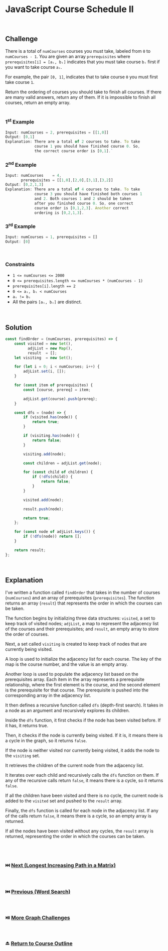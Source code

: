 # JavaScript Course Schedule II
<br/>

## Challenge
There is a total of `numCourses` courses you must take, labeled from `0` to `numCourses - 1`. You are given an array `prerequisites` where `prerequisites[i] = [aᵢ, bᵢ]` indicates that you must take course `bᵢ` first if you want to take course `aᵢ`.

For example, the pair `[0, 1]`, indicates that to take course `0` you must first take course `1`.

Return the ordering of courses you should take to finish all courses. If there are many valid answers, return any of them. If it is impossible to finish all courses, return an empty array.
<br/>
<br/>

### 1<sup>st</sup> Example

```JavaScript
Input: numCourses = 2, prerequisites = [[1,0]]
Output: [0,1]
Explanation: There are a total of 2 courses to take. To take
             course 1 you should have finished course 0. So,
             the correct course order is [0,1].`
```

### 2<sup>nd</sup> Example

```JavaScript
Input: numCourses    = 4,
       prerequisites = [[1,0],[2,0],[3,1],[3,2]]
Output: [0,2,1,3]
Explanation: There are a total of 4 courses to take. To take
             course 3 you should have finished both courses 1
             and 2. Both courses 1 and 2 should be taken
             after you finished course 0. So, one correct
             course order is [0,1,2,3]. Another correct
             ordering is [0,2,1,3].
```

### 3<sup>rd</sup> Example

```JavaScript
Input: numCourses = 1, prerequisites = []
Output: [0]
```

<br/>

### Constraints

- `1 <= numCourses <= 2000`
- `0 <= prerequisites.length <= numCourses * (numCourses - 1)`
- `prerequisites[i].length == 2`
- `0 <= aᵢ, bᵢ < numCourses`
- `aᵢ != bᵢ`
- All the pairs `[aᵢ, bᵢ]` are distinct.

<br/>

## Solution

```JavaScript
const findOrder = (numCourses, prerequisites) => {
    const visited = new Set(),
          adjList = new Map(),
          result  = [];
    let visiting  = new Set();

    for (let i = 0; i < numCourses; i++) {
        adjList.set(i, []);
    }

    for (const item of prerequisites) {
        const [course, prereq] = item;

        adjList.get(course).push(prereq);
    }

    const dfs = (node) => {
        if (visited.has(node)) {
            return true;
        }

        if (visiting.has(node)) {
            return false;
        }

        visiting.add(node);

        const children = adjList.get(node);

        for (const child of children) {
            if (!dfs(child)) {
                return false;
            }
        }

        visited.add(node);

        result.push(node);

        return true;
    };

    for (const node of adjList.keys()) {
        if (!dfs(node)) return [];
    }

    return result;
};
```

<br/>

## Explanation

I've written a function called `findOrder` that takes in the number of courses (`numCourses`) and an array of prerequisites (`prerequisites`). The function returns an array (`result`) that represents the order in which the courses can be taken.
<br/>

The function begins by initializing three data structures: `visited`, a set to keep track of visited nodes; `adjList`, a map to represent the adjacency list of the courses and their prerequisites; and `result`, an empty array to store the order of courses.
<br/>

Next, a set called `visiting` is created to keep track of nodes that are currently being visited.
<br/>

A loop is used to initialize the adjacency list for each course. The key of the map is the course number, and the value is an empty array.
<br/>

Another loop is used to populate the adjacency list based on the prerequisites array. Each item in the array represents a prerequisite relationship, where the first element is the course, and the second element is the prerequisite for that course. The prerequisite is pushed into the corresponding array in the adjacency list.
<br/>

It then defines a recursive function called `dfs` (depth-first search). It takes in a node as an argument and recursively explores its children.
<br/>

Inside the `dfs` function, it first checks if the node has been visited before. If it has, it returns true.
<br/>

Then, it checks if the node is currently being visited. If it is, it means there is a cycle in the graph, so it returns `false`.
<br/>

If the node is neither visited nor currently being visited, it adds the node to the `visiting` set.
<br/>

It retrieves the children of the current node from the adjacency list.
<br/>

It iterates over each child and recursively calls the `dfs` function on them. If any of the recursive calls return `false`, it means there is a cycle, so it returns `false`.
<br/>

If all the children have been visited and there is no cycle, the current node is added to the `visited` set and pushed to the `result` array.
<br/>

Finally, the `dfs` function is called for each node in the adjacency list. If any of the calls return `false`, it means there is a cycle, so an empty array is returned.
<br/>

If all the nodes have been visited without any cycles, the `result` array is returned, representing the order in which the courses can be taken.
<br/>
<br/>
<br/>
<br/>

### :next_track_button: [Next (Longest Increasing Path in a Matrix)][Next]
<br/>

### :previous_track_button: [Previous (Word Search)][Previous]
<br/>

### :play_or_pause_button: [More Graph Challenges][More]
<br/>

### :eject_button: [Return to Course Outline][Return]
<br/>

[Next]: https://github.com/Superklok/JavaScriptGraphs/blob/main/JavaScriptLongestIncreasingPathInAMatrix.md
[Previous]: https://github.com/Superklok/JavaScriptGraphs/blob/main/JavaScriptWordSearch.md
[More]: https://github.com/Superklok/JavaScriptGraphs
[Return]: https://github.com/Superklok/LearnJavaScript